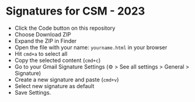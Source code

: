 # Signatures for CSM - 2023

- Click the Code button on this repository
- Choose Download ZIP
- Expand the ZIP in Finder
- Open the file with your name: `yourname.html` in your browser
- Hit `cmd+a` to select all
- Copy the selected content (`cmd+c`)
- Go to your Gmail Signature Settings (⚙️ > See all settings > General > Signature)
- Create a new signature and paste (`cmd+v`)
- Select new signature as default
- Save Settings.
